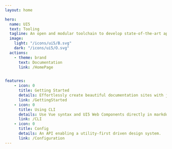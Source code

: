 ```yaml
---
layout: home

hero:
  name: UI5
  text: Tooling
  tagline: An open and modular toolchain to develop state-of-the-art applications based on the UI5 framework.
  image:
    light: "/icons/ui5/B.svg"
    dark: "/icons/ui5/O.svg"
  actions:
    - theme: brand
      text: Documentation 
      link: /HomePage


features:
    - icon: 0
      title: Getting Started
      details: Effortlessly create beautiful documentation sites with just markdown.
      link: /GettingStarted
    - icon: 0
      title: Using CLI
      details: Use Vue syntax and UI5 Web Components directly in markdown.
      link: /CLI
    - icon: 0
      title: Config 
      details: An API enabling a utility-first driven design system.
      link: /Configuration
---
```

